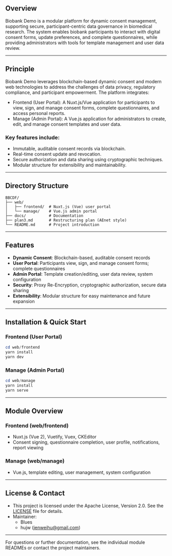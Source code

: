 ## Overview

Biobank Demo is a modular platform for dynamic consent management, supporting secure, participant-centric data governance in biomedical research. The system enables biobank participants to interact with digital consent forms, update preferences, and complete questionnaires, while providing administrators with tools for template management and user data review.

---

## Principle

Biobank Demo leverages blockchain-based dynamic consent and modern web technologies to address the challenges of data privacy, regulatory compliance, and participant empowerment. The platform integrates:

* Frontend (User Portal): A Nuxt.js/Vue application for participants to view, sign, and manage consent forms, complete questionnaires, and access personal reports.
* Manage (Admin Portal): A Vue.js application for administrators to create, edit, and manage consent templates and user data.

### Key features include:

* Immutable, auditable consent records via blockchain.
* Real-time consent update and revocation.
* Secure authorization and data sharing using cryptographic techniques.
* Modular structure for extensibility and maintainability.

---

## Directory Structure

```
BBCDF/
├── web/
│   ├── frontend/  # Nuxt.js (Vue) user portal
│   └── manage/    # Vue.js admin portal
├── docs/          # Documentation
├── plan3.md       # Restructuring plan (AEnet style)
└── README.md      # Project introduction
```

---

## Features

- **Dynamic Consent**: Blockchain-based, auditable consent records
- **User Portal**: Participants view, sign, and manage consent forms; complete questionnaires
- **Admin Portal**: Template creation/editing, user data review, system configuration
- **Security**: Proxy Re-Encryption, cryptographic authorization, secure data sharing
- **Extensibility**: Modular structure for easy maintenance and future expansion

---

## Installation & Quick Start

### Frontend (User Portal)
```powershell
cd web/frontend
yarn install
yarn dev
```

### Manage (Admin Portal)
```powershell
cd web/manage
yarn install
yarn serve
```

---

## Module Overview

### Frontend (web/frontend)
- Nuxt.js (Vue 2), Vuetify, Vuex, CKEditor
- Consent signing, questionnaire completion, user profile, notifications, report viewing

### Manage (web/manage)
- Vue.js, template editing, user management, system configuration

---


## License & Contact

- This project is licensed under the Apache License, Version 2.0. See the [LICENSE](./LICENSE) file for details.
- Maintainer:
	- Blues 
	- hujw (jenweihu@gmail.com)

---

For questions or further documentation, see the individual module READMEs or contact the project maintainers.
